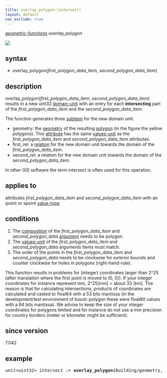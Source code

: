 ```yaml
---
title: overlay_polygon-(intersect)
layout: default
nav_exclude: true
---
```

*[geometric-functions](geometric-functions) overlay_polygon*

![](../assets/img/GUI/intersect_w320.png)

## syntax

- overlay_polygon(*first_polygon_data_item*, *second_polygon_data_item*)

## description

overlay_polygon(*first_polygon_data_item*, *second_polygon_data_item*) results in a new uint32 [domain-unit](domain-unit) with an entry for each **intersecting** part of the *first_polygon_data_item* and the *second_polygon_data_item*.

The function generates three [subitem](subitem) for the new domain unit:
- geometry: the [geometry](geometry) of the resulting [polygon](polygon) (in the figure the yellow polygons). This [attribute](attribute) has the same [values-unit](values-unit) as the *first_polygon_data_item* and *second_polygon_data_item* attributes.
- first_rel: a [relation](relation) for the new domain unit towards the domain of the *first_polygon_data_item*.
- second_rel: a relation for the new domain unit towards the domain of the *second_polygon_data_item*.

In other GIS software the term intersect is often used for this operation.

## applies to

attributes *first_polygon_data_item* and *second_polygon_data_item* with an ipoint or spoint [value-type](value-type).

## conditions

1.  The [composition](composition)  of the *first_polygon_data_item* and *second_polygon_data* [argument](argument) needs to be polygon.
2.  The [values-unit](values-unit) of the *first_polygon_data_item* and *second_polygon_data* arguments items must match.
3.  The order of the points in the *first_polygon_data_item* and *second_polygon_data* needs to be clockwise for exterior bounds and
    counter clockwise for holes in polygons (right-hand-rule).

This function results in problems for (integer) coordinates larger than 2^25 (after translation where the first point is moved to (0, 0)). If your integer coordinates for instance represent mm, 2^25[mm] = about 33 [km]. The reason is that for calculating intersections, products of coordinates are calculated and casted to float64 with a 53 bits mantissa (in the development/test environment of boost::polygon these were float80 values with a 64 bits mantissa). We advise to keep the size of your integer coordinates for polygons limited and for instance do not use a mm precision for country borders (meter or kilometer might be sufficient).

## since version


7.042

## example

<pre>
unit&lt;uint32&gt; intersect := <B>overlay_polygon(</B>Building/geometry, District/geometry<B>)</B>;
</pre>